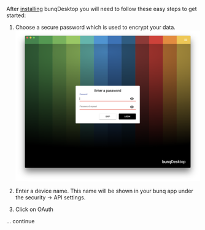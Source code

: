 After [installing](../installation.md) bunqDesktop you will need to follow these easy steps to get started:

1. Choose a secure password which is used to encrypt your data.
![Screenshot](../images/setup/1.png)

2. Enter a device name. This name will be shown in your bunq app under the security -> API settings.

3. Click on OAuth

... continue
